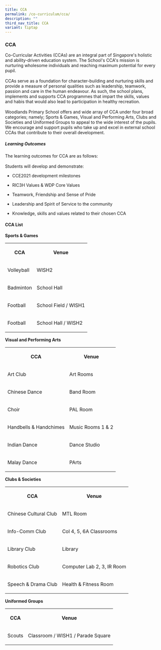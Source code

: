 ```yaml
---
title: CCA
permalink: /co-curriculum/cca/
description: ""
third_nav_title: CCA
variant: tiptap
---
```

<h3><strong>CCA</strong></h3>
<p>Co-Curricular Activities (CCAs) are an integral part of Singapore's holistic
and ability-driven education system. The School's CCA's mission is nurturing
wholesome individuals and reaching maximum potential for every pupil.
<br>
<br>CCAs serve as a foundation for character-building and nurturing skills
and provide a measure of personal qualities such as leadership, teamwork,
passion and care in the human endeavour. As such, the school plans, implements
and supports CCA programmes that impart the skills, values and habis that
would also lead to participation in healthy recreation.
<br>
<br>Woodlands Primary School offers and wide array of CCA under four broad
categories; namely; Sports &amp; Games, Visual and Performing Arts, Clubs
and Societies and Uniformed Groups to appeal to the wide interest of the
pupils. We encourage and support pupils who take up and excel in external
school CCAs that contribute to their overall development.</p>
<h5><strong>Learning Outcomes</strong></h5>
<p>The learning outcomes for CCA are as follows:
<br>
<br>Students will develop and demonstrate:</p>
<ul data-tight="true" class="tight">
<li>
<p>CCE2021 development milestones</p>
</li>
<li>
<p>RIC3H Values &amp; WDP Core Values</p>
</li>
<li>
<p>Teamwork, Friendship and Sense of Pride</p>
</li>
<li>
<p>Leadership and Spirit of Service to the community</p>
</li>
<li>
<p>Knowledge, skills and values related to their chosen CCA</p>
</li>
</ul>
<h4><strong>CCA List</strong></h4>
<p><strong>Sports &amp; Games</strong>
</p>
<table style="minWidth: 50px">
<colgroup>
<col>
<col>
</colgroup>
<tbody>
<tr>
<th rowspan="1" colspan="1">
<p>CCA</p>
</th>
<th rowspan="1" colspan="1">
<p>Venue</p>
</th>
</tr>
<tr>
<td rowspan="1" colspan="1">
<p>Volleyball</p>
</td>
<td rowspan="1" colspan="1">
<p>WISH2</p>
</td>
</tr>
<tr>
<td rowspan="1" colspan="1">
<p>Badminton</p>
</td>
<td rowspan="1" colspan="1">
<p>School Hall</p>
</td>
</tr>
<tr>
<td rowspan="1" colspan="1">
<p>Football</p>
</td>
<td rowspan="1" colspan="1">
<p>School Field / WISH1</p>
</td>
</tr>
<tr>
<td rowspan="1" colspan="1">
<p>Football</p>
</td>
<td rowspan="1" colspan="1">
<p>School Hall / WISH2</p>
</td>
</tr>
</tbody>
</table>
<p></p>
<p><strong>Visual and Performing Arts</strong>
</p>
<table style="minWidth: 50px">
<colgroup>
<col>
<col>
</colgroup>
<tbody>
<tr>
<th rowspan="1" colspan="1">
<p>CCA</p>
</th>
<th rowspan="1" colspan="1">
<p>Venue</p>
</th>
</tr>
<tr>
<td rowspan="1" colspan="1">
<p>Art Club</p>
</td>
<td rowspan="1" colspan="1">
<p>Art Rooms</p>
</td>
</tr>
<tr>
<td rowspan="1" colspan="1">
<p>Chinese Dance</p>
</td>
<td rowspan="1" colspan="1">
<p>Band Room</p>
</td>
</tr>
<tr>
<td rowspan="1" colspan="1">
<p>Choir</p>
</td>
<td rowspan="1" colspan="1">
<p>PAL Room</p>
</td>
</tr>
<tr>
<td rowspan="1" colspan="1">
<p>Handbells &amp; Handchimes</p>
</td>
<td rowspan="1" colspan="1">
<p>Music Rooms 1 &amp; 2</p>
</td>
</tr>
<tr>
<td rowspan="1" colspan="1">
<p>Indian Dance</p>
</td>
<td rowspan="1" colspan="1">
<p>Dance Studio</p>
</td>
</tr>
<tr>
<td rowspan="1" colspan="1">
<p>Malay Dance</p>
</td>
<td rowspan="1" colspan="1">
<p>PArts</p>
</td>
</tr>
</tbody>
</table>
<p></p>
<p><strong>Clubs &amp; Societies</strong>
</p>
<table style="minWidth: 50px">
<colgroup>
<col>
<col>
</colgroup>
<tbody>
<tr>
<th rowspan="1" colspan="1">
<p>CCA</p>
</th>
<th rowspan="1" colspan="1">
<p>Venue</p>
</th>
</tr>
<tr>
<td rowspan="1" colspan="1">
<p>Chinese Cultural Club</p>
</td>
<td rowspan="1" colspan="1">
<p>MTL Room</p>
</td>
</tr>
<tr>
<td rowspan="1" colspan="1">
<p>Info-Comm Club</p>
</td>
<td rowspan="1" colspan="1">
<p>Col 4, 5, 6A Classrooms</p>
</td>
</tr>
<tr>
<td rowspan="1" colspan="1">
<p>Library Club</p>
</td>
<td rowspan="1" colspan="1">
<p>Library</p>
</td>
</tr>
<tr>
<td rowspan="1" colspan="1">
<p>Robotics Club</p>
</td>
<td rowspan="1" colspan="1">
<p>Computer Lab 2, 3, IR Room</p>
</td>
</tr>
<tr>
<td rowspan="1" colspan="1">
<p>Speech &amp; Drama Club</p>
</td>
<td rowspan="1" colspan="1">
<p>Health &amp; Fitness Room</p>
</td>
</tr>
</tbody>
</table>
<p></p>
<p><strong>Uniformed Groups</strong>
</p>
<table style="minWidth: 50px">
<colgroup>
<col>
<col>
</colgroup>
<tbody>
<tr>
<th rowspan="1" colspan="1">
<p>CCA</p>
</th>
<th rowspan="1" colspan="1">
<p>Venue</p>
</th>
</tr>
<tr>
<td rowspan="1" colspan="1">
<p>Scouts</p>
</td>
<td rowspan="1" colspan="1">
<p>Classroom / WISH1 / Parade Square</p>
</td>
</tr>
</tbody>
</table>
<p></p>